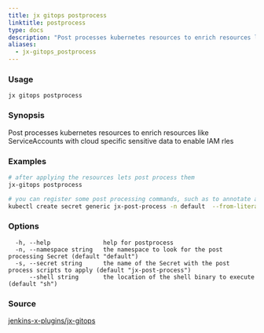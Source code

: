 ```yaml
---
title: jx gitops postprocess
linktitle: postprocess
type: docs
description: "Post processes kubernetes resources to enrich resources like ServiceAccounts with cloud specific sensitive data to enable IAM rles"
aliases:
  - jx-gitops_postprocess
---
```


### Usage

```
jx gitops postprocess
```

### Synopsis

Post processes kubernetes resources to enrich resources like ServiceAccounts with cloud specific sensitive data to enable IAM rles

### Examples

  ```bash
  # after applying the resources lets post process them
  jx-gitops postprocess
  
  # you can register some post processing commands, such as to annotate a ServiceAccount via:
  kubectl create secret generic jx-post-process -n default  --from-literal=commands="kubectl annotate sa tekton-bot hello=world"%!(EXTRA string=jx-gitops)

  ```

### Options

```
  -h, --help               help for postprocess
  -n, --namespace string   the namespace to look for the post processing Secret (default "default")
  -s, --secret string      the name of the Secret with the post process scripts to apply (default "jx-post-process")
      --shell string       the location of the shell binary to execute (default "sh")
```

### Source

[jenkins-x-plugins/jx-gitops](https://github.com/jenkins-x-plugins/jx-gitops)

